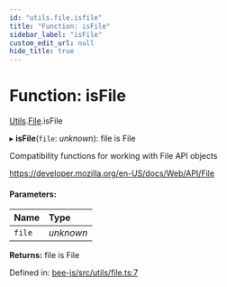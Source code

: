 ```yaml
---
id: "utils.file.isfile"
title: "Function: isFile"
sidebar_label: "isFile"
custom_edit_url: null
hide_title: true
---
```


# Function: isFile

[Utils](../modules/utils.md).[File](../modules/utils.file.md).isFile

▸ **isFile**(`file`: *unknown*): file is File

Compatibility functions for working with File API objects

https://developer.mozilla.org/en-US/docs/Web/API/File

#### Parameters:

Name | Type |
:------ | :------ |
`file` | *unknown* |

**Returns:** file is File

Defined in: [bee-js/src/utils/file.ts:7](https://github.com/ethersphere/bee-js/blob/0ac3a7d/src/utils/file.ts#L7)
